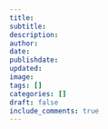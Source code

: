 ```yaml
---
title:
subtitle:
description:
author:
date:
publishdate:
updated:
image:
tags: []
categories: []
draft: false
include_comments: true
---
```

